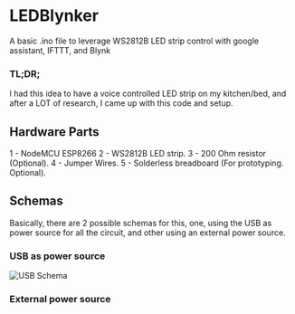 # LEDBlynker
A basic .ino file to leverage WS2812B LED strip control with google assistant, IFTTT, and Blynk

### TL;DR;
I had this idea to have a voice controlled LED strip on my kitchen/bed, and after a LOT of research, I came up with this code and setup.

## Hardware Parts
1 - NodeMCU ESP8266
2 - WS2812B LED strip.
3 - 200 Ohm resistor (Optional).
4 - Jumper Wires.
5 - Solderless breadboard (For prototyping. Optional).

## Schemas
Basically, there are 2 possible schemas for this, one, using the USB as power source for all the circuit, and other using an external power source.

### USB as power source
![USB Schema](https://user-images.githubusercontent.com/2895204/51602286-e2644e00-1f06-11e9-93c8-f889d97f1247.PNG)

### External power source
